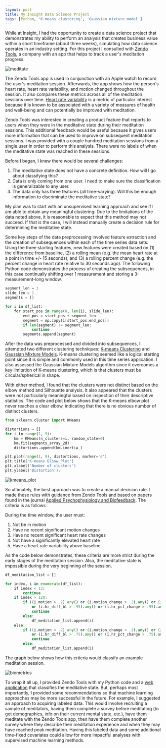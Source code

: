 ```yaml
---
layout: post
title: My Insight Data Science Project
tags: [Python, 'K-means clustering', 'Gaussian mixture model']
---
```


While at Insight, I had the opportunity to create a data science project that demonstrates my ability to perform an analysis that creates business value within a short timeframe (about three weeks), simulating how data science operates in an industry setting. For this project I consulted with [Zendo Tools](http://zendo.tools/), a company with an app that helps to track a user's meditation progress. 

![meditate](https://github.com/pcbrendel/pcbrendel.github.io/blob/master/_posts/meditate.png?raw=true "meditate")

The Zendo Tools app is used in conjunction with an Apple watch to record the user's meditation session. Afterwards, the app shows how the person's heart rate, heart rate variability, and motion changed throughout the session. It also compares these metrics across all of the meditation sessions over time. [Heart rate variability](http://zendo.tools/research) is a metric of particular interest because it is known to be associated with a variety of measures of health and well-being and can potentially be improved with meditation.

Zendo Tools was interested in creating a product feature that reports to users when they were in the meditative state during their meditation sessions. This additional feedback would be useful because it gives users more information that can be used to improve on subsequent meditation sessions. I was provided with a couple hundred meditation sessions from a single user in order to perform this analysis. There were no labels of when the meditative state was reached in these sessions.

Before I began, I knew there would be several challenges:
1. The meditative state does not have a concrete definition. How will I go about classifying this?
2. Data is only coming from one user. I need to make sure the classification is generalizable to any user.
3. The data only has three features (all time-varying). Will this be enough information to discriminate the meditative state?

My plan was to start with an unsupervised learning approach and see if I am able to obtain any meaningful clustering. Due to the limitations of the data noted above, it is reasonable to expect that this method may not succeed. If that is the case, I will instead manually create a decision rule for determining the meditative state.

Some key steps of the data preprocessing involved feature extraction and the creation of subsequences within each of the time series data sets. Using the three starting features, new features were created based on (1) the difference from baseline, (2) a rolling mean (e.g. the mean heart rate at a point in time +/- 15 seconds), and (3) a rolling percent change (e.g. the percent change in heart rate relative to 30 seconds ago). The following Python code demonstrates the process of creating the subsequences, in this case continually shifting over 1 measurement and storing a 3-measurement-long window.

```python
segment_len = 3
slide_len = 1
segments = []

for i in df_list:
    for start_pos in range(0, len(i), slide_len):
        end_pos = start_pos + segment_len
        segment = np.copy(i[start_pos:end_pos])
        if len(segment) != segment_len:
            continue
        segments.append(segment)
```
After the data was preprocessed and divided into subsequences, I attempted two different clustering techniques: [K-means Clustering](https://towardsdatascience.com/understanding-k-means-clustering-in-machine-learning-6a6e67336aa1) and [Gaussian Mixture Models](https://towardsdatascience.com/gaussian-mixture-models-explained-6986aaf5a95). K-means clustering seemed like a logical starting point since it is simple and commonly used in this time series application. I also assessed the Gaussian Mixture Models algorithm since it overcomes a key limitation of K-means clustering, which is that clusters must be circular/spherical in shape.

With either method, I found that the clusters were not distinct based on the elbow method and Silhouette analysis. It also appeared that the clusters were not particularly meaningful based on inspection of their descriptive statistics. The code and plot below shows that the K-means elbow plot never reaches a clear elbow, indicating that there is no obvious number of distinct clusters.

```python
from sklearn.cluster import KMeans

distortions = []
for i in range(1, 9):
    km = KMeans(n_clusters=i, random_state=0)
    km.fit(segments_array_2d)
    distortions.append(km.inertia_)

plt.plot(range(1, 9), distortions, marker='o')
plt.title('K-means Elbow Plot')
plt.xlabel('Number of clusters')
plt.ylabel('Distortion');
```
![kmeans_plot](https://github.com/pcbrendel/pcbrendel.github.io/blob/master/_posts/kmeans_plot.png?raw=true "kmeans_plot")

So ultimately, the best approach was to create a manual decision rule. I made these rules with guidance from Zendo Tools and based on papers found in the journal [Applied Psychophysiology and Biofeedback](https://link.springer.com/journal/10484). The criteria is as follows: 

During the time window, the user must:
1. Not be in motion
2. Have no recent significant motion changes
3. Have no recent significant heart rate changes
4. Not have a significantly elevated heart rate
5. Have a heart rate variability above baseline

As the code below demonstrates, these criteria are more strict during the early stages of the meditation session. Also, the meditative state is impossible during the very beginning of the session.

```python
df_meditation_list = []

for index, i in enumerate(df_list):
    if index < 13:
        continue
    if index > 120:
        if ((i.motion > .2).any() or (i.motion_change > .2).any() or (i.sdnn_diff_bl < 0).any() 
            or (i.hr_diff_bl > .95).any() or (i.hr_pct_change > .95).any() or (i.hr_pct_change < .05).any()):
            continue
        else:
            df_meditation_list.append(i)
    else:
        if ((i.motion > .2).any() or (i.motion_change > .2).any() or (i.sdnn_diff_bl < 10).any() 
            or (i.hr_diff_bl > .75).any() or (i.hr_pct_change > .75).any() or (i.hr_pct_change < .25).any()):
            continue
        else:
            df_meditation_list.append(i)
```

The graph below shows how this criteria would classify an example meditation session.

![biometrics](https://github.com/pcbrendel/pcbrendel.github.io/blob/master/_posts/biometrics.png?raw=true "biometrics")

To wrap it all up, I provided Zendo Tools with my Python code and a [web application](https://zendo-analyzer.herokuapp.com/) that classifies the meditative state. But, perhaps most importantly, I provided some recommendations so that machine learning approaches may be more successful in the future. For example, I suggested an approach to acquiring labeled data. This would involve recruiting a sample of meditators, having them complete a survey before meditating (to get demographics, info on their current mental state, etc.), have them meditate with the Zendo Tools app, then have them complete another survey where they describe their meditation experience and when they may have reached peak meditation. Having this labeled data and some additional time-fixed covariates could allow for more impactful analyses with supervised machine learning methods. 
